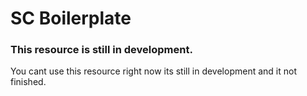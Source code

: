 # SC Boilerplate

### This resource is still in development.
You cant use this resource right now its still in development and it not finished.
